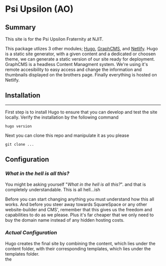 # Psi Upsilon (AO)
## Summary
This site is for the Psi Upsilon Fraternity at NJIT. 

This package utlizes 3 other modules; [Hugo][hugo], [GraphCMS][graphcms], and [Netlify][netlify]. Hugo is a static site generator, with a given content and a dedicated or choosen theme, we can generate a static version of our site ready for deployment. GraphCMS is a headless Content Managment system. We're using it's remote accesibility to easy access and change the information and thumbnails displayed on the brothers page. Finally everything is hosted on Netlify. 

[hugo]: https://www.gohugo.io "Hugo"
[graphcms]: https://graphcms.com 
[netlify]: https://netlify.com

## Installation

---

First step is to install Hugo to ensure that you can develop and test the site locally.
Verify the installation by the following command

    hugo version

Next you can clone this repo and manipulate it as you please

    git clone ...

## Configuration

### ***What in the  hell is all this?***

You might be asking yourself "*What in the hell is all this?*". and that is completely understandable. This is all hell...ish   

Before you can start changing anything you must understand how this all works. And before you steer away towards SquareSpace or any other website-builder and CMS', remember that this gives us the freedom and capabilities to do as we please. Plus it's far cheaper that we only need to buy the domain name instead of any hidden hosting costs. 

### ***Actual Configuration***

Hugo creates the final site by combining the content, which lies under the content folder, with their corresponding templates, which lies under the templates folder.   
the 